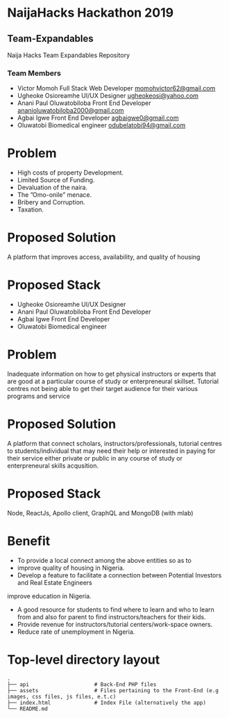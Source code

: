 # NaijaHacks Hackathon 2019

## Team-Expandables
Naija Hacks Team Expandables Repository

### Team Members
- Victor Momoh              Full Stack Web Developer      momohvictor62@gmail.com
- Ugheoke Osioreamhe        UI/UX Designer                ugheokeosi@yahoo.com
- Anani Paul Oluwatobiloba  Front End Developer           ananioluwatobiloba2000@gmail.com
- Agbai Igwe                Front End Developer           agbaigwe0@gmail.com
- Oluwatobi                 Biomedical engineer           odubelatobi94@gmail.com

# Problem

- High costs of property Development.
- Limited Source of Funding.
- Devaluation of the naira.
- The ”Omo-onile” menace.
- Bribery and Corruption.
- Taxation.

# Proposed Solution

A platform  that improves access, availability, and quality of housing

# Proposed Stack

- Ugheoke Osioreamhe        UI/UX Designer
- Anani Paul Oluwatobiloba  Front End Developer
- Agbai Igwe                Front End Developer
- Oluwatobi                 Biomedical engineer

# Problem

Inadequate information on how to get physical instructors or experts
that are good at a particular course of study or enterpreneural skillset.
Tutorial centres not being able to get their target audience for their various programs and service

# Proposed Solution

A platform that connect scholars, instructors/professionals, tutorial centres
to students/individual that may need their help or interested in paying
for their service either private or public in any course of study or
enterpreneural skills acqusition.

# Proposed Stack

Node, ReactJs, Apollo client, GraphQL and MongoDB (with mlab)

# Benefit

- To provide a local connect among the above entities so as to
- improve quality of housing in Nigeria.
- Develop a feature to facilitate a connection between Potential Investors and Real Estate Engineers

improve education in Nigeria.
- A good resource for students to find where to learn and who to learn from and also for parent to find instructors/teachers for their kids.
- Provide revenue for instructors/tutorial centers/work-space owners.
- Reduce rate of unemployment in Nigeria.


# Top-level directory layout

    .
    ├── api                     # Back-End PHP files
    ├── assets                  # Files pertaining to the Front-End (e.g images, css files, js files, e.t.c)
    ├── index.html              # Index File (alternatively the app)
    └── README.md  
